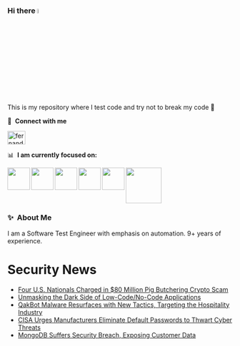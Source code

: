 ### Hi there <a href="https://www.gautamkrishnar.com/"><img src="https://media.giphy.com/media/hvRJCLFzcasrR4ia7z/giphy.gif" width="5%"></a>
This is my repository where I test code and try not to break my code :rofl:

🔗 &nbsp;**Connect with me**
<p align="left">
<a href="https://linkedin.com/in/fernandorlcruz" target="blank"><img align="center" src="https://raw.githubusercontent.com/rahuldkjain/github-profile-readme-generator/master/src/images/icons/Social/linked-in-alt.svg" alt="fernando cruz" height="30" width="40" /></a>
  
📊 &nbsp;**I am currently focused on:**

<img align="left" width='50' height='50' src="https://cdn.jsdelivr.net/gh/devicons/devicon/icons/python/python-original-wordmark.svg" />
<img align="left" width='50' height='50' src="https://cdn.jsdelivr.net/gh/devicons/devicon/icons/csharp/csharp-original.svg" />
<img align="left" width='50' height='50' src="https://cdn.jsdelivr.net/gh/devicons/devicon/icons/jenkins/jenkins-original.svg" />
<img align="left" width='50' height='50' src="https://specflow.org/wp-content/uploads/2021/05/SpecFlow-Icon.png" />
<img align="left" width='50' height='50' src="https://www.svgrepo.com/show/306098/githubactions.svg" />
<img width='80' height='80' src="https://cdn2.vectorstock.com/i/1000x1000/64/81/security-testing-concept-icon-safety-audit-key-vector-29166481.jpg" />
          
          
  
### ✨&nbsp; About Me

I am a Software Test Engineer with emphasis on automation. 9+ years of experience.

# Security News
<!-- BLOG-POST-LIST:START -->
- [Four U.S. Nationals Charged in $80 Million Pig Butchering Crypto Scam](https://thehackernews.com/2023/12/four-us-nationals-charged-in-80-million.html)
- [Unmasking the Dark Side of Low-Code/No-Code Applications](https://thehackernews.com/2023/12/unmasking-dark-side-of-low-codeno-code.html)
- [QakBot Malware Resurfaces with New Tactics, Targeting the Hospitality Industry](https://thehackernews.com/2023/12/qakbot-malware-resurfaces-with-new.html)
- [CISA Urges Manufacturers Eliminate Default Passwords to Thwart Cyber Threats](https://thehackernews.com/2023/12/cisa-urges-manufacturers-eliminate.html)
- [MongoDB Suffers Security Breach, Exposing Customer Data](https://thehackernews.com/2023/12/mongodb-suffers-security-breach.html)
<!-- BLOG-POST-LIST:END -->
